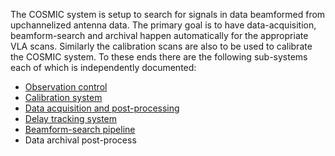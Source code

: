 The COSMIC system is setup to search for signals in data beamformed from upchannelized antenna data. The primary goal is to have data-acquisition, beamform-search and archival happen automatically for the appropriate VLA scans. Similarly the calibration scans are also to be used to calibrate the COSMIC system. To these ends there are the following sub-systems each of which is independently documented:

- [Observation control](./observation_control.md)
- [Calibration system](https://github.com/COSMIC-SETI/COSMIC-VLA-CalibrationEngine#readme)
- [Data acquisition and post-processing](./data_acquisition.md)
- [Delay tracking system](https://github.com/COSMIC-SETI/COSMIC-VLA-DelayEngine#readme)
- [Beamform-search pipeline](./BLADE.md)
- Data archival post-process